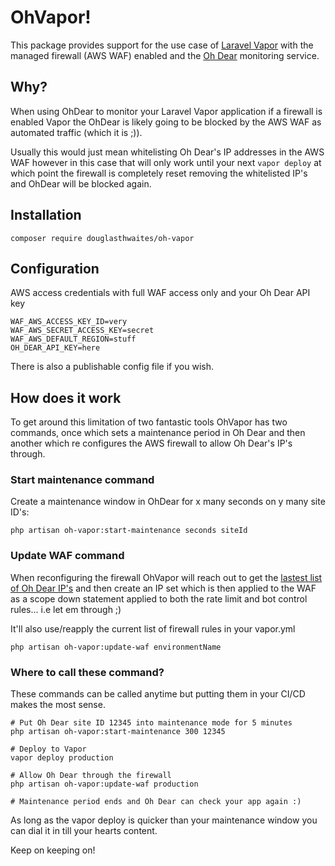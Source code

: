 # OhVapor!

This package provides support for the use case of [Laravel Vapor](https://vapor.laravel.com/) with the managed firewall (AWS WAF) enabled and the [Oh Dear](https://ohdear.app/) monitoring service.


## Why?

When using OhDear to monitor your Laravel Vapor application if a firewall is enabled Vapor the OhDear is likely going to be blocked by the AWS WAF as automated traffic (which it is ;)).

Usually this would just mean whitelisting Oh Dear's IP addresses in the AWS WAF however in this case that will only work until your next `vapor deploy` at which point the firewall is completely reset removing the whitelisted IP's and OhDear will be blocked again.

## Installation

    composer require douglasthwaites/oh-vapor

## Configuration
AWS access credentials with full WAF access only and your Oh Dear API key

    WAF_AWS_ACCESS_KEY_ID=very
    WAF_AWS_SECRET_ACCESS_KEY=secret
    WAF_AWS_DEFAULT_REGION=stuff
    OH_DEAR_API_KEY=here


There is also a publishable config file if you wish.

## How does it work

To get around this limitation of two fantastic tools OhVapor has two commands, once which sets a maintenance period in Oh Dear and then another which re configures the AWS firewall to allow Oh Dear's IP's through.

### Start maintenance command
Create a maintenance window in OhDear for x many seconds on y many site ID's:

    php artisan oh-vapor:start-maintenance seconds siteId

### Update WAF command
When reconfiguring the firewall OhVapor will reach out to get the [lastest list of Oh Dear IP's](https://ohdear.app/docs/faq/what-ips-does-oh-dear-monitor-from) and then create an IP set which is then applied to the WAF as a scope down statement applied to both the rate limit and bot control rules... i.e let em through ;)

It'll also use/reapply the current list of firewall rules in your vapor.yml

    php artisan oh-vapor:update-waf environmentName

### Where to call these command?
These commands can be called anytime but putting them in your CI/CD makes the most sense.
    
    # Put Oh Dear site ID 12345 into maintenance mode for 5 minutes
    php artisan oh-vapor:start-maintenance 300 12345
    
    # Deploy to Vapor
    vapor deploy production
    
    # Allow Oh Dear through the firewall
    php artisan oh-vapor:update-waf production

    # Maintenance period ends and Oh Dear can check your app again :)
    
As long as the vapor deploy is quicker than your maintenance window you can dial it in till your hearts content.
    
Keep on keeping on!
